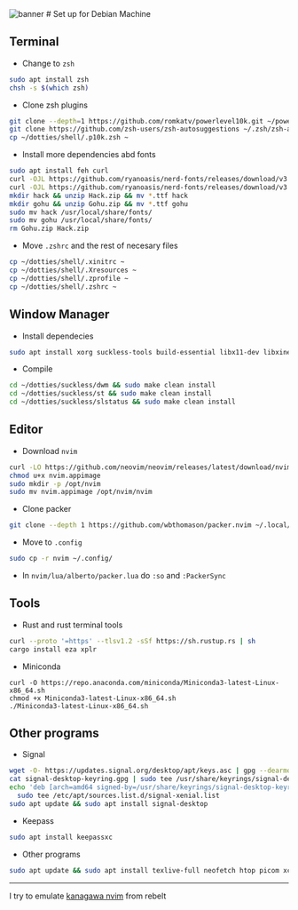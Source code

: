 <img src="https://github.com/albertomolinafelipe/dotties/blob/screenshot.png" alt="banner">
# Set up for Debian Machine

## Terminal
 - Change to `zsh`
```bash
sudo apt install zsh
chsh -s $(which zsh)
```
 - Clone zsh plugins
```bash
git clone --depth=1 https://github.com/romkatv/powerlevel10k.git ~/powerlevel10k
git clone https://github.com/zsh-users/zsh-autosuggestions ~/.zsh/zsh-autosuggestions
cp ~/dotties/shell/.p10k.zsh ~
```
 - Install more dependencies abd fonts
```bash
sudo apt install feh curl
curl -OJL https://github.com/ryanoasis/nerd-fonts/releases/download/v3.1.1/Gohu.zip
curl -OJL https://github.com/ryanoasis/nerd-fonts/releases/download/v3.1.1/Hack.zip
mkdir hack && unzip Hack.zip && mv *.ttf hack
mkdir gohu && unzip Gohu.zip && mv *.ttf gohu
sudo mv hack /usr/local/share/fonts/
sudo mv gohu /usr/local/share/fonts/
rm Gohu.zip Hack.zip
```
 - Move `.zshrc` and the rest of necesary files
```bash
cp ~/dotties/shell/.xinitrc ~
cp ~/dotties/shell/.Xresources ~
cp ~/dotties/shell/.zprofile ~
cp ~/dotties/shell/.zshrc ~
```

## Window Manager
 - Install dependecies
```bash
sudo apt install xorg suckless-tools build-essential libx11-dev libxinerama-dev libxft-dev libwebkit2gtk-4.0-dev 
```
 - Compile
```bash
cd ~/dotties/suckless/dwm && sudo make clean install
cd ~/dotties/suckless/st && sudo make clean install
cd ~/dotties/suckless/slstatus && sudo make clean install
```

## Editor
 - Download `nvim`
```bash
curl -LO https://github.com/neovim/neovim/releases/latest/download/nvim.appimage
chmod u+x nvim.appimage
sudo mkdir -p /opt/nvim
sudo mv nvim.appimage /opt/nvim/nvim
```
 - Clone packer
```bash
git clone --depth 1 https://github.com/wbthomason/packer.nvim ~/.local/share/nvim/site/pack/packer/start/packer.nvim
```
 - Move to `.config`
```bash
sudo cp -r nvim ~/.config/
```
 - In `nvim/lua/alberto/packer.lua` do `:so` and `:PackerSync`

## Tools
 - Rust and rust terminal tools
```bash
curl --proto '=https' --tlsv1.2 -sSf https://sh.rustup.rs | sh
cargo install eza xplr
```
 - Miniconda
```
curl -O https://repo.anaconda.com/miniconda/Miniconda3-latest-Linux-x86_64.sh
chmod +x Miniconda3-latest-Linux-x86_64.sh
./Miniconda3-latest-Linux-x86_64.sh
```

## Other programs
 - Signal
```bash
wget -O- https://updates.signal.org/desktop/apt/keys.asc | gpg --dearmor > signal-desktop-keyring.gpg
cat signal-desktop-keyring.gpg | sudo tee /usr/share/keyrings/signal-desktop-keyring.gpg > /dev/null
echo 'deb [arch=amd64 signed-by=/usr/share/keyrings/signal-desktop-keyring.gpg] https://updates.signal.org/desktop/apt xenial main' |\
  sudo tee /etc/apt/sources.list.d/signal-xenial.list
sudo apt update && sudo apt install signal-desktop
```
 - Keepass
```bash
sudo apt install keepassxc
```

 - Other programs
```bash
sudo apt update && sudo apt install texlive-full neofetch htop picom xclip 
```

---
I try to emulate [kanagawa nvim](https://github.com/rebelot/kanagawa.nvim) from rebelt
